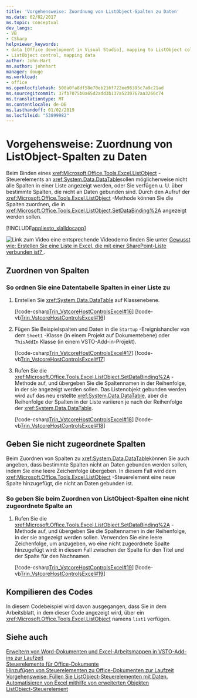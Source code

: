 ```yaml
---
title: 'Vorgehensweise: Zuordnung von ListObject-Spalten zu Daten'
ms.date: 02/02/2017
ms.topic: conceptual
dev_langs:
- VB
- CSharp
helpviewer_keywords:
- data [Office development in Visual Studio], mapping to ListObject column
- ListObject control, mapping data
author: John-Hart
ms.author: johnhart
manager: douge
ms.workload:
- office
ms.openlocfilehash: 508a0fa8df58e70eb216f722ee96395c7a9c21ad
ms.sourcegitcommit: 37fb7075b0a65d2add3b137a5230767aa3266c74
ms.translationtype: MT
ms.contentlocale: de-DE
ms.lasthandoff: 01/02/2019
ms.locfileid: "53899982"
---
```

# <a name="how-to-map-listobject-columns-to-data"></a>Vorgehensweise: Zuordnung von ListObject-Spalten zu Daten
  Beim Binden eines <xref:Microsoft.Office.Tools.Excel.ListObject> -Steuerelements an <xref:System.Data.DataTable>sollen möglicherweise nicht alle Spalten in einer Liste angezeigt werden, oder Sie verfügen u. U. über bestimmte Spalten, die nicht an Daten gebunden sind. Durch den Aufruf der <xref:Microsoft.Office.Tools.Excel.ListObject> -Methode können Sie die Spalten zuordnen, die in <xref:Microsoft.Office.Tools.Excel.ListObject.SetDataBinding%2A> angezeigt werden sollen.  
  
 [!INCLUDE[appliesto_xlalldocapp](../vsto/includes/appliesto-xlalldocapp-md.md)]  
  
 ![Link zum Video](../vsto/media/playvideo.gif "Link zum Video") eine entsprechende Videodemo finden Sie unter [Gewusst wie: Erstellen Sie eine Liste in Excel, die mit einer SharePoint-Liste verbunden ist? ](http://go.microsoft.com/fwlink/?LinkID=130263).  
  
## <a name="map-columns"></a>Zuordnen von Spalten  
  
### <a name="to-map-a-data-table-to-columns-in-a-list"></a>So ordnen Sie eine Datentabelle Spalten in einer Liste zu  
  
1.  Erstellen Sie <xref:System.Data.DataTable> auf Klassenebene.  
  
     [!code-csharp[Trin_VstcoreHostControlsExcel#16](../vsto/codesnippet/CSharp/Trin_VstcoreHostControlsExcelCS/Sheet3.cs#16)]
     [!code-vb[Trin_VstcoreHostControlsExcel#16](../vsto/codesnippet/VisualBasic/Trin_VstcoreHostControlsExcelVB/Sheet3.vb#16)]  
  
2.  Fügen Sie Beispielspalten und Daten in die `Startup` -Ereignishandler von dem `Sheet1` -Klasse (in einem Projekt auf Dokumentebene) oder `ThisAddIn` Klasse (in einem VSTO-Add-in-Projekt).  
  
     [!code-csharp[Trin_VstcoreHostControlsExcel#17](../vsto/codesnippet/CSharp/Trin_VstcoreHostControlsExcelCS/Sheet3.cs#17)]
     [!code-vb[Trin_VstcoreHostControlsExcel#17](../vsto/codesnippet/VisualBasic/Trin_VstcoreHostControlsExcelVB/Sheet3.vb#17)]  
  
3.  Rufen Sie die <xref:Microsoft.Office.Tools.Excel.ListObject.SetDataBinding%2A> -Methode auf, und übergeben Sie die Spaltennamen in der Reihenfolge, in der sie angezeigt werden sollen. Das Listenobjekt gebunden werden wird auf das neu erstellte <xref:System.Data.DataTable>, aber die Reihenfolge der Spalten in der Liste variieren je nach der Reihenfolge der <xref:System.Data.DataTable>.  
  
     [!code-csharp[Trin_VstcoreHostControlsExcel#18](../vsto/codesnippet/CSharp/Trin_VstcoreHostControlsExcelCS/Sheet3.cs#18)]
     [!code-vb[Trin_VstcoreHostControlsExcel#18](../vsto/codesnippet/VisualBasic/Trin_VstcoreHostControlsExcelVB/Sheet3.vb#18)]  
  
## <a name="specify-unmapped-columns"></a>Geben Sie nicht zugeordnete Spalten  
 Beim Zuordnen von Spalten zu <xref:System.Data.DataTable>können Sie auch angeben, dass bestimmte Spalten nicht an Daten gebunden werden sollen, indem Sie eine leere Zeichenfolge übergeben. In diesem Fall wird dem <xref:Microsoft.Office.Tools.Excel.ListObject> -Steuerelement eine neue Spalte hinzugefügt, die nicht an Daten gebunden ist.  
  
### <a name="to-specify-an-unmapped-column-when-mapping-listobject-columns"></a>So geben Sie beim Zuordnen von ListObject-Spalten eine nicht zugeordnete Spalte an  
  
1.  Rufen Sie die <xref:Microsoft.Office.Tools.Excel.ListObject.SetDataBinding%2A> -Methode auf, und übergeben Sie die Spaltennamen in der Reihenfolge, in der sie angezeigt werden sollen. Verwenden Sie eine leere Zeichenfolge, um anzugeben, wo eine nicht zugeordnete Spalte hinzugefügt wird: in diesem Fall zwischen der Spalte für den Titel und der Spalte für den Nachnamen.  
  
     [!code-csharp[Trin_VstcoreHostControlsExcel#19](../vsto/codesnippet/CSharp/Trin_VstcoreHostControlsExcelCS/Sheet3.cs#19)]
     [!code-vb[Trin_VstcoreHostControlsExcel#19](../vsto/codesnippet/VisualBasic/Trin_VstcoreHostControlsExcelVB/Sheet3.vb#19)]  
  
## <a name="compile-the-code"></a>Kompilieren des Codes  
 In diesem Codebeispiel wird davon ausgegangen, dass Sie in dem Arbeitsblatt, in dem dieser Code angezeigt wird, über ein <xref:Microsoft.Office.Tools.Excel.ListObject> namens `list1` verfügen.  
  
## <a name="see-also"></a>Siehe auch  
 [Erweitern von Word-Dokumenten und Excel-Arbeitsmappen in VSTO-Add-ins zur Laufzeit](../vsto/extending-word-documents-and-excel-workbooks-in-vsto-add-ins-at-run-time.md)   
 [Steuerelemente für Office-Dokumente](../vsto/controls-on-office-documents.md)   
 [Hinzufügen von Steuerelementen zu Office-Dokumenten zur Laufzeit](../vsto/adding-controls-to-office-documents-at-run-time.md)   
 [Vorgehensweise: Füllen Sie ListObject-Steuerelementen mit Daten.](../vsto/how-to-fill-listobject-controls-with-data.md)   
 [Automatisieren von Excel mithilfe von erweiterten Objekten](../vsto/automating-excel-by-using-extended-objects.md)   
 [ListObject-Steuerelement](../vsto/listobject-control.md)  

